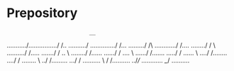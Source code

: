 # Prepository

                              __
.........../\................/ /..
........../  \............../ /...
........./ /\ \............/ /....
......../ /  \ \........../ /.....
......./ / .. \ \......../ /......
....../ / .... \ \....../ /.......
...../ / ...... \ \..../ /........
..../ / ........ \ \../ /.........
.../ / .......... \ \/ /..........
../_/ ............ \__/ ..........
